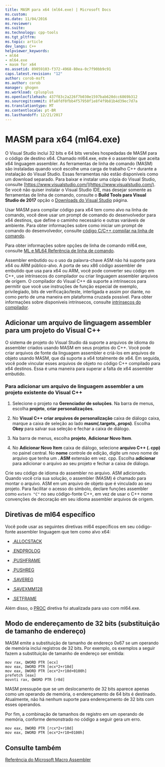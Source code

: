 ```yaml
---
title: MASM para x64 (ml64.exe) | Microsoft Docs
ms.custom: 
ms.date: 11/04/2016
ms.reviewer: 
ms.suite: 
ms.technology: cpp-tools
ms.tgt_pltfrm: 
ms.topic: article
dev_langs: C++
helpviewer_keywords:
- ml64
- ml64.exe
- masm for x64
ms.assetid: 89059103-f372-4968-80ea-0c7f90bb9c91
caps.latest.revision: "12"
author: corob-msft
ms.author: corob
manager: ghogen
ms.workload: cplusplus
ms.openlocfilehash: 437f83c2a226f7b030e1597bab620dcc6869b312
ms.sourcegitcommit: 8fa8fdf0fbb4f57950f1e8f4f9b81b4d39ec7d7a
ms.translationtype: MT
ms.contentlocale: pt-BR
ms.lasthandoff: 12/21/2017
---
```

# <a name="masm-for-x64-ml64exe"></a>MASM para x64 (ml64.exe)

O Visual Studio inclui 32 bits e 64 bits versões hospedadas de MASM para o código de destino x64. Chamado ml64.exe, este é o assembler que aceita x64 linguagem assembler. As ferramentas de linha de comando (MASM) são instaladas quando você escolhe uma carga de trabalho C++ durante a instalação do Visual Studio. Essas ferramentas não estão disponíveis como um download separado. Para baixar e instalar uma cópia do Visual Studio, consulte [https://www.visualstudio.com/](https://www.visualstudio.com/). Se você não quiser instalar o Visual Studio IDE, mas desejar somente as ferramentas de linha de comando, consulte o **Build Tools para Visual Studio de 2017** opção o [Downloads do Visual Studio](https://www.visualstudio.com/downloads/) página.

Usar MASM para compilar código para x64 tem como alvo na linha de comando, você deve usar um prompt de comando do desenvolvedor para x64 destinos, que define o caminho necessário e outras variáveis de ambiente. Para obter informações sobre como iniciar um prompt de comando do desenvolvedor, consulte [código C/C++ compilar na linha de comando](../../build/building-on-the-command-line.md).

Para obter informações sobre opções de linha de comando ml64.exe, consulte [ML e ML64 Referência de linha de comando](../../assembler/masm/ml-and-ml64-command-line-reference.md).  
  
Assembler embutido ou o uso da palavra-chave ASM não há suporte para x64 ou ARM público-alvo. A porta de seu x86 código assembler de embutido que usa para x64 ou ARM, você pode converter seu código em C++, use intrínsecos do compilador ou criar linguagem assembler arquivos de origem. O compilador do Visual C++ dá suporte a intrínsecos para permitir que você use instruções de função especial de exemplo, privilegiado, bits de verificação/teste, interligada e assim por diante, no como perto de uma maneira em plataforma cruzada possível. Para obter informações sobre disponíveis intrínsecos, consulte [intrínsecos do compilador](../../intrinsics/compiler-intrinsics.md).  

## <a name="add-an-assembler-language-file-to-a-visual-c-project"></a>Adicionar um arquivo de linguagem assembler para um projeto do Visual C++  
  
O sistema de projeto do Visual Studio dá suporte a arquivos de idioma do assembler criados usando MASM em seus projetos do C++. Você pode criar arquivos de fonte da linguagem assembler e criá-los em arquivos de objeto usando MASM, que dá suporte a x64 totalmente de x64. Em seguida, você pode vincular esses arquivos de objeto no código C++ compilado para x64 destinos. Essa é uma maneira para superar a falta de x64 assembler embutido.  

### <a name="to-add-an-assembler-language-file-to-an-existing-visual-c-project"></a>Para adicionar um arquivo de linguagem assembler a um projeto existente do Visual C++

1. Selecione o projeto na **Gerenciador de soluções**. Na barra de menus, escolha **projeto**, **criar personalizações**.

1. No **Visual C++ criar arquivos de personalização** caixa de diálogo caixa, marque a caixa de seleção ao lado **masm(.targets,.props)**. Escolha **Okey** para salvar sua seleção e fechar a caixa de diálogo.

1. Na barra de menus, escolha **projeto**, **Adicionar Novo Item**. 

1. No **Adicionar Novo Item** caixa de diálogo, selecione **arquivo C++ (. cpp)** no painel central. No **nome** controle de edição, digite um novo nome de arquivo que tenha um **. ASM** extensão em vez. cpp. Escolha **adicionar** para adicionar o arquivo ao seu projeto e fechar a caixa de diálogo.

Crie seu código de idioma do assembler no arquivo. ASM adicionado. Quando você cria sua solução, o assembler (MASM) é chamado para montar o arquivo. ASM em um arquivo de objeto que é vinculado ao seu projeto. Para facilitar o acesso do símbolo, declare funções assembler como `extern "C"` no seu código-fonte C++, em vez de usar o C++ nome convenções de decoração em seu idioma assembler arquivos de origem.
  
## <a name="ml64-specific-directives"></a>Diretivas de ml64 específico  

Você pode usar as seguintes diretivas ml64 específicos em seu código-fonte assembler linguagem que tem como alvo x64:  
  
-   [.ALLOCSTACK](../../assembler/masm/dot-allocstack.md)  
  
-   [.ENDPROLOG](../../assembler/masm/dot-endprolog.md)  
  
-   [.PUSHFRAME](../../assembler/masm/dot-pushframe.md)  
  
-   [.PUSHREG](../../assembler/masm/dot-pushreg.md)  
  
-   [.SAVEREG](../../assembler/masm/dot-savereg.md)  
  
-   [.SAVEXMM128](../../assembler/masm/dot-savexmm128.md)  
  
-   [.SETFRAME](../../assembler/masm/dot-setframe.md)  
  
Além disso, o [PROC](../../assembler/masm/proc.md) diretiva foi atualizada para uso com ml64.exe.  
  
## <a name="32-bit-address-mode-address-size-override"></a>Modo de endereçamento de 32 bits (substituição de tamanho de endereço)  

MASM emite a substituição de tamanho de endereço 0x67 se um operando de memória inclui registros de 32 bits. Por exemplo, os exemplos a seguir fazem a substituição de tamanho de endereço ser emitida:  
  
```MASM  
mov rax, QWORD PTR [ecx]  
mov eax, DWORD PTR [ecx*2+r10d]  
mov eax, DWORD PTR [ecx*2+r10d+0100h]  
prefetch [eax]  
movnti rax, QWORD PTR [r8d]  
```  
  
MASM pressupõe que se um deslocamento de 32 bits aparece apenas como um operando de memória, o endereçamento de 64 bits é destinado. Atualmente, não há nenhum suporte para endereçamento de 32 bits com esses operandos.  
  
Por fim, a combinação de tamanhos de registro em um operando de memória, conforme demonstrado no código a seguir gera um erro.  
  
```MASM  
mov eax, DWORD PTR [rcx*2+r10d]  
mov eax, DWORD PTR [ecx*2+r10+0100h]  
```  
  
## <a name="see-also"></a>Consulte também  

[Referência do Microsoft Macro Assembler](../../assembler/masm/microsoft-macro-assembler-reference.md)